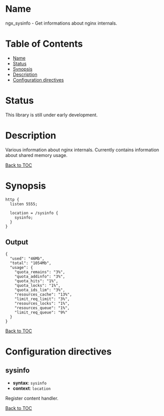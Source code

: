 Name
====

ngx_sysinfo - Get informations about nginx internals.

Table of Contents
=================

* [Name](#name)
* [Status](#status)
* [Synopsis](#synopsis)
* [Description](#description)
* [Configuration directives](#configuration-directives)

Status
======

This library is still under early development.

Description
===========

Various information about nginx internals.
Currently contains information about shared memory usage.

[Back to TOC](#table-of-contents)

Synopsis
========

```nginx
http {
  listen 5555;

  location = /sysinfo {
    sysinfo;
  }
}
```

Output
------
```
{
  "used": "46Mb",
  "total": "1054Mb",
  "usage": {
    "quota_remains": "3%",
    "quota_addinfo": "3%",
    "quota_hits": "1%",
    "quota_locks": "1%",
    "quota_ids_lim": "3%",
    "resources_cache": "13%",
    "limit_req_limit": "3%",
    "resources_locks": "1%",
    "resources_queue": "1%",
    "limit_req_queue": "9%"
  }
}
```

[Back to TOC](#table-of-contents)

Configuration directives
========================

sysinfo
-------
* **syntax**: `sysinfo`
* **context**: `location`

Register content handler.

[Back to TOC](#table-of-contents)
